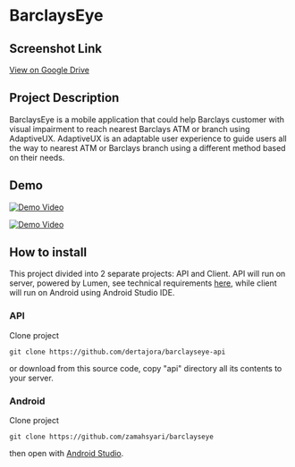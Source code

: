 # BarclaysEye #
## Screenshot Link ##
[View on Google Drive](https://drive.google.com/open?id=0B2vq5ekJradqellTcjNpSlp1TGc)

## Project Description ##
BarclaysEye is a mobile application that could help Barclays customer with visual impairment to reach nearest Barclays ATM or branch using AdaptiveUX.  AdaptiveUX is an adaptable user experience to guide users all the way to nearest ATM or Barclays branch using a different method based on their needs.
## Demo ##
[![Demo Video](http://katakamu.id/barclayseye-api/public/demo.png)](https://youtu.be/9mGR5KS7AoE)

[![Demo Video](http://katakamu.id/barclayseye-api/public/demo_video.png)](https://www.youtube.com/watch?v=Ok1jR7-a0-Y&feature=youtu.be)
## How to install ##
This project divided into 2 separate projects: API and Client. API will run on server, powered by Lumen, see technical requirements [here](https://lumen.laravel.com), while client will run on Android using Android Studio IDE.
### API ###
Clone project
 ```shell
 git clone https://github.com/dertajora/barclayseye-api
 ```
 or download from this source code, copy "api" directory all its contents to your server.
### Android ###
 Clone project
 ```shell
 git clone https://github.com/zamahsyari/barclayseye
 ```
 then open with [Android Studio](https://developer.android.com/studio/index.html).
